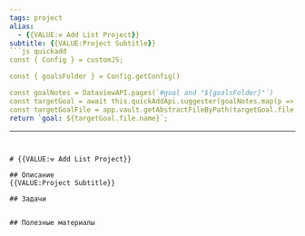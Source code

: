 ```yaml
---
tags: project
alias: 
  - {{VALUE:⚒ Add List Project}}
subtitle: {{VALUE:Project Subtitle}}
```js quickadd
const { Config } = customJS;

const { goalsFolder } = Config.getConfig()

const goalNotes = DataviewAPI.pages(`#goal and "${goalsFolder}"`)
const targetGoal = await this.quickAddApi.suggester(goalNotes.map(p => p.file.name), goalNotes);
const targetGoalFile = app.vault.getAbstractFileByPath(targetGoal.file.path);
return `goal: ${targetGoal.file.name}`;
```
---
```


# {{VALUE:⚒ Add List Project}}

## Описание
{{VALUE:Project Subtitle}}

## Задачи


## Полезные материалы
